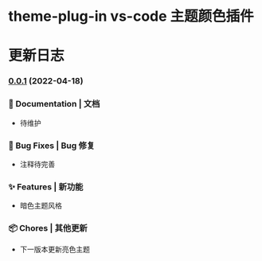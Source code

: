 # theme-plug-in vs-code 主题颜色插件

# 更新日志

### [0.0.1]() (2022-04-18)

### 📝 Documentation | 文档

- 待维护

### 🐛 Bug Fixes | Bug 修复

- 注释待完善

### ✨ Features | 新功能

- 暗色主题风格

### 📦 Chores | 其他更新

- 下一版本更新亮色主题
